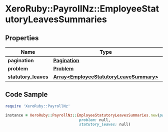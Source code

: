# XeroRuby::PayrollNz::EmployeeStatutoryLeavesSummaries

## Properties

Name | Type | Description | Notes
------------ | ------------- | ------------- | -------------
**pagination** | [**Pagination**](Pagination.md) |  | [optional] 
**problem** | [**Problem**](Problem.md) |  | [optional] 
**statutory_leaves** | [**Array&lt;EmployeeStatutoryLeaveSummary&gt;**](EmployeeStatutoryLeaveSummary.md) |  | [optional] 

## Code Sample

```ruby
require 'XeroRuby::PayrollNz'

instance = XeroRuby::PayrollNz::EmployeeStatutoryLeavesSummaries.new(pagination: null,
                                 problem: null,
                                 statutory_leaves: null)
```


